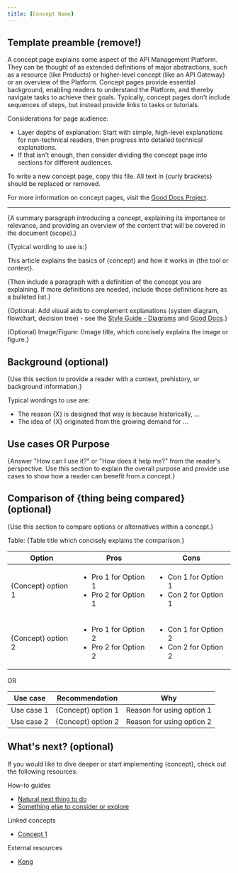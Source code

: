 ```yaml
---
title: {Concept Name}
---
```

<!-- template preamble -->

## Template preamble (remove!)

A concept page explains some aspect of the API Management Platform. They can be
thought of as extended definitions of major abstractions, such as a resource
(like Products) or higher-level concept (like an API Gateway) or an overview of
the Platform. Concept pages provide essential background, enabling readers to
understand the Platform, and thereby navigate tasks to achieve their goals.
Typically, concept pages don't include sequences of steps, but instead provide
links to tasks or tutorials.

Considerations for page audience:

- Layer depths of explanation: Start with simple, high-level explanations for
  non-technical readers, then progress into detailed technical explanations.
- If that isn't enough, then consider dividing the concept page into sections
  for different audiences.

To write a new concept page, copy this file. All text in {curly brackets} should
be replaced or removed.

For more information on concept pages, visit the [Good Docs Project](https://gitlab.com/tgdp/templates/-/tree/main/concept).

---

<!-- overview -->

{A summary paragraph introducing a concept, explaining its importance or
relevance, and providing an overview of the content that will be covered
in the document (scope).}

{Typical wording to use is:}

This article explains the basics of {concept} and how it works in {the tool or context}.

{Then include a paragraph with a definition of the concept you are explaining.
If more definitions are needed, include those definitions here as a bulleted list.}

{Optional: Add visual aids to complement explanations (system diagram, flowchart, decision tree) -
see the [Style Guide - Diagrams](/reference/style-guide.md#diagrams) and
[Good Docs](https://gitlab.com/tgdp/templates/-/blob/main/concept/process-concept.md#create-visual-aids-for-a-concept-document).}

(Optional) Image/Figure: {Image title, which concisely explains the image or
figure.}

<!-- body -->

## Background (optional)

{Use this section to provide a reader with a context, prehistory, or background information.}

Typical wordings to use are:

- The reason {X} is designed that way is because historically, ...
- The idea of {X} originated from the growing demand for ...

## Use cases OR Purpose

{Answer "How can I use it?" or "How does it help me?" from the reader's perspective.
Use this section to explain the overall purpose and provide use
cases to show how a reader can benefit from a concept.}

## Comparison of {thing being compared} (optional)

{Use this section to compare options or alternatives within a concept.}

Table: {Table title which concisely explains the comparison.}

| Option   | Pros                                  | Cons                                  |
|----------|---------------------------------------|---------------------------------------|
| {Concept} option 1 | <ul><li>Pro 1 for Option 1</li><li>Pro 2 for Option 1</li></ul> | <ul><li>Con 1 for Option 1</li><li>Con 2 for Option 1</li></ul> |
| {Concept} option 2 | <ul><li>Pro 1 for Option 2</li><li>Pro 2 for Option 2</li></ul> | <ul><li>Con 1 for Option 2</li><li>Con 2 for Option 2</li></ul> |

OR

| Use case   | Recommendation     | Why                       |
|------------|--------------------|---------------------------|
| Use case 1 | {Concept} option 1 | Reason for using option 1 |
| Use case 2 | {Concept} option 2 | Reason for using option 2 |

<!-- whatsnext -->

## What's next? (optional)

If you would like to dive deeper or start implementing {concept}, check out the
following resources:

How-to guides

- [Natural next thing to do](/how-to/gwa-install.md)
- [Something else to consider or explore](/how-to/private-route.md)

Linked concepts

- [Concept 1](/concepts/api-directory.md)

External resources

- [Kong](https://docs.konghq.com/gateway/latest/key-concepts/services/)
